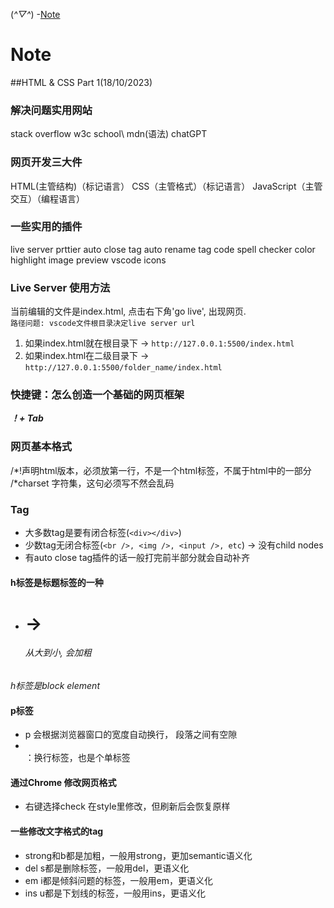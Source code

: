 (*^▽^*)
-[Note](#Note)



  # Note

  ##HTML & CSS Part 1(18/10/2023)
  
  ### 解决问题实用网站
  stack overflow
  w3c school\ mdn(语法)
  chatGPT

  ### 网页开发三大件
  HTML(主管结构)（标记语言）
  CSS（主管格式）（标记语言）
  JavaScript（主管交互）（编程语言）

  ### 一些实用的插件
  live server
  prttier
  auto close tag
  auto rename tag
  code spell checker
  color highlight
  image preview
  vscode icons

  ### Live Server 使用方法
  当前编辑的文件是index.html, 点击右下角'go live', 出现网页.<br>
  ```路径问题: vscode文件根目录决定live server url```<br>
  1. 如果index.html就在根目录下 -> `http://127.0.0.1:5500/index.html`
  2. 如果index.html在二级目录下 -> `http://127.0.0.1:5500/folder_name/index.html`

  
  ### 快捷键：怎么创造一个基础的网页框架
  ***！+ Tab***

  ### 网页基本格式
  <!DOCTYPE html>  /*!声明html版本，必须放第一行，不是一个html标签，不属于html中的一部分
  <html lang="en"> 
  <head>
      <meta charset="UTF-8"> /*charset 字符集，这句必须写不然会乱码
      <meta name="viewport" content="width=device-width, initial-scale=1.0">
      <title>Document</title>
  </head>
  <body>
    
  </body>
  </html>

  ### Tag
  - 大多数tag是要有闭合标签(`<div></div>`)
  - 少数tag无闭合标签(`<br />, <img />, <input />, etc`) -> 没有child nodes
  - 有auto close tag插件的话一般打完前半部分就会自动补齐

  #### h标签是标题标签的一种
  - <h1> -> <h6> 从大到小, 会加粗
  *h标签是block element*

  #### p标签
  - p 会根据浏览器窗口的宽度自动换行， 段落之间有空隙
  - <br/> ：换行标签，也是个单标签

  #### 通过Chrome 修改网页格式
  - 右键选择check 在style里修改，但刷新后会恢复原样

  #### 一些修改文字格式的tag
  - strong和b都是加粗，一般用strong，更加semantic语义化
  - del s都是删除标签，一般用del，更语义化
  - em i都是倾斜问题的标签，一般用em，更语义化
  - ins  u都是下划线的标签，一般用ins，更语义化
  
  




  
